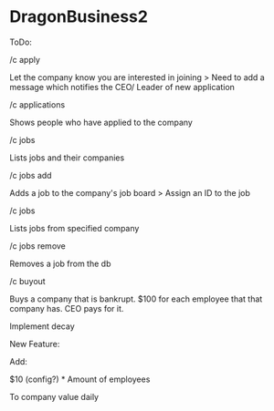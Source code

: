 # DragonBusiness2

ToDo:
  
/c apply <company>

  Let the company know you are interested in joining
    > Need to add a message which notifies the CEO/ Leader of new application
    
/c applications

  Shows people who have applied to the company
  
/c jobs

  Lists jobs and their companies
  
/c jobs add <msg>

  Adds a job to the company's job board
    > Assign an ID to the job
    
/c jobs <company>

  Lists jobs from specified company
  
/c jobs remove <ID>

  Removes a job from the db


/c buyout

  Buys a company that is bankrupt. $100 for each employee that that company has. CEO pays for it.


Implement decay


New Feature:

Add:

$10 (config?) * Amount of employees

To company value daily



